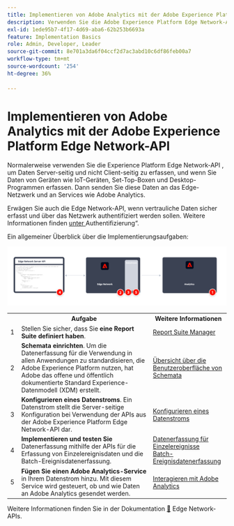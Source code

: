 ```yaml
---
title: Implementieren von Adobe Analytics mit der Adobe Experience Platform Edge Network-API
description: Verwenden Sie die Adobe Experience Platform Edge Network-API, um Daten an Adobe Analytics zu senden.
exl-id: 1ede95b7-4f17-4d69-aba6-62b253b6693a
feature: Implementation Basics
role: Admin, Developer, Leader
source-git-commit: 8e701a3da6f04ccf2d7ac3abd10c6df86feb00a7
workflow-type: tm+mt
source-wordcount: '254'
ht-degree: 36%

---
```


# Implementieren von Adobe Analytics mit der Adobe Experience Platform Edge Network-API

Normalerweise verwenden Sie die Experience Platform Edge Network-API , um Daten Server-seitig und nicht Client-seitig zu erfassen, und wenn Sie Daten von Geräten wie IoT-Geräten, Set-Top-Boxen und Desktop-Programmen erfassen. Dann senden Sie diese Daten an das Edge-Netzwerk und an Services wie Adobe Analytics.

Erwägen Sie auch die Edge Network-API, wenn vertrauliche Daten sicher erfasst und über das Netzwerk authentifiziert werden sollen. Weitere Informationen finden [ unter ](https://experienceleague.adobe.com/docs/experience-platform/edge-network-server-api/authentication.html?lang=de)Authentifizierung“.

Ein allgemeiner Überblick über die Implementierungsaufgaben:

![Workflow von Adobe Analytics mit der Analytics-Erweiterung](../../assets/edge-network-server-api-annotated.png)

<table style="width:100%">

<tr>
<th style="width:5%"></th><th style="width:60%"><b>Aufgabe</b></th><th style="width:35%"><b>Weitere Informationen</b></th>
</tr>

<tr>
<td>1</td>
<td>Stellen Sie sicher, dass Sie <b>eine Report Suite definiert haben</b>.</td>
<td><a href="../../../admin/admin/c-manage-report-suites/report-suites-admin.md">Report Suite Manager</a></td>
</tr>

<tr>
<td>2</td>
<td><b>Schemata einrichten</b>. Um die Datenerfassung für die Verwendung in allen Anwendungen zu standardisieren, die Adobe Experience Platform nutzen, hat Adobe das offene und öffentlich dokumentierte Standard Experience-Datenmodell (XDM) erstellt.</td>
<td><a href="https://experienceleague.adobe.com/docs/experience-platform/xdm/ui/overview.html?lang=de">Übersicht über die Benutzeroberfläche von Schemata</a></td>
</tr>

<tr>
<td>3</td>
<td><b>Konfigurieren eines Datenstroms</b>. Ein Datenstrom stellt die Server-seitige Konfiguration bei Verwendung der APIs aus der Adobe Experience Platform Edge Network-API dar.</td>
<td><a href="https://experienceleague.adobe.com/docs/experience-platform/datastreams/configure.html?lang=de">Konfigurieren eines Datenstroms<a></td> 
</tr>

<tr>
<td>4</td>
<td><b>Implementieren und testen Sie </b> Datenerfassung mithilfe der APIs für die Erfassung von Einzelereignisdaten und die Batch-Ereignisdatenerfassung.</td>
<td><a href="https://experienceleague.adobe.com/docs/experience-platform/edge-network-server-api/data-collection/interactive-data-collection.html?lang=de">Datenerfassung für Einzelereignisse</a><br/><a href="https://experienceleague.adobe.com/docs/experience-platform/edge-network-server-api/data-collection/non-interactive-data-collection.html?lang=de">Batch-Ereignisdatenerfassung</a>
</tr>

<td>5</td>
<td><b>Fügen Sie einen Adobe Analytics-Service</b> in Ihrem Datenstrom hinzu. Mit diesem Service wird gesteuert, ob und wie Daten an Adobe Analytics gesendet werden.</td>
<td><a href="https://experienceleague.adobe.com/docs/experience-platform/edge-network-server-api/interacting-other-adobe-solutions/interacting-adobe-analytics.html?lang=de">Interagieren mit Adobe Analytics</a></td>
</tr>


</table>

Weitere Informationen finden Sie in der Dokumentation [&#128279;](https://experienceleague.adobe.com/docs/experience-platform/edge-network-server-api/overview.html?lang=de) Edge Network-APIs.

